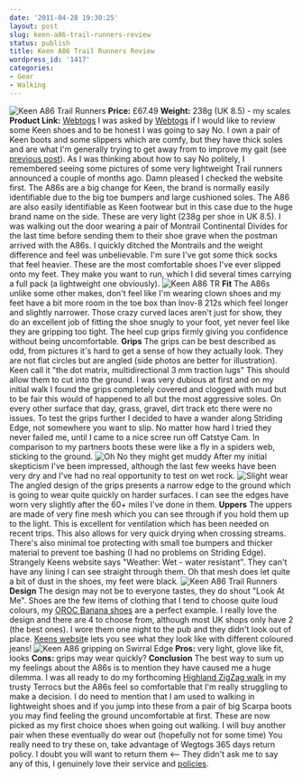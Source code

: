 ```yaml
---
date: '2011-04-28 19:30:25'
layout: post
slug: keen-a86-trail-runners-review
status: publish
title: Keen A86 Trail Runners Review
wordpress_id: '1417'
categories:
- Gear
- Walking
---
```


![Keen A86 Trail Runners](http://www.stevenhorner.com/wp-content/uploads/2011/04/IMG_20110402_125935.jpg) **Price:** £67.49 **Weight:** 238g (UK 8.5) - my scales **Product Link:** [Webtogs](http://www.webtogs.co.uk/Keen_Mens_A86_TR_Trail_Runners_102848-22942.html) I was asked by [Webtogs](http://www.webtogs.co.uk/) if I would like to review some Keen shoes and to be honest I was going to say No. I own a pair of Keen boots and some slippers which are comfy, but they have thick soles and are what I'm generally trying to get away from to improve my gait (see [previous post](http://www.stevenhorner.com/?p=1406)). As I was thinking about how to say No politely, I remembered seeing some pictures of some very lightweight Trail runners announced a couple of months ago. Damn pleased I checked the website first. The A86s are a big change for Keen, the brand is normally easily identifiable due to the big toe bumpers and large cushioned soles. The A86 are also easily identifiable as Keen footwear but in this case due to the huge brand name on the side. These are very light (238g per shoe in UK 8.5). I was walking out the door wearing a pair of Montrail Continental Divides for the last time before sending them to their shoe grave when the postman arrived with the A86s. I quickly ditched the Montrails and the weight difference and feel was unbelievable. I'm sure I've got some thick socks that feel heavier. These are the most comfortable shoes I've ever slipped onto my feet. They make you want to run, which I did several times carrying a full pack (a lightweight one obviously). ![Keen A86 TR](http://www.stevenhorner.com/wp-content/uploads/2011/04/IMG_20110402_130147.jpg) **Fit** The A86s unlike some other makes, don't feel like I'm wearing clown shoes and my feet have a bit more room in the toe box than Inov-8 212s which feel longer and slightly narrower. Those crazy curved laces aren't just for show, they do an excellent job of fitting the shoe snugly to your foot, yet never feel like they are gripping too tight. The heel cup grips firmly giving you confidence without being uncomfortable. **Grips** The grips can be best described as odd, from pictures it's hard to get a sense of how they actually look. They are not flat circles but are angled (side photos are better for illustration). Keen call it "the dot matrix, multidirectional 3 mm traction lugs" This should allow them to cut into the ground. I was very dubious at first and on my initial walk I found the grips completely covered and clogged with mud but to be fair this would of happened to all but the most aggressive soles. On every other surface that day, grass, gravel, dirt track etc there were no issues. To test the grips further I decided to have a wander along Striding Edge, not somewhere you want to slip. No matter how hard I tried they never failed me, until I came to a nice scree run off Catstye Cam. In comparison to my partners boots these were like a fly in a spiders web, sticking to the ground. ![Oh No they might get muddy](http://www.stevenhorner.com/wp-content/uploads/2011/04/IMG_20110402_130959.jpg) After my initial skepticism I've been impressed, although the last few weeks have been very dry and I've had no real opportunity to test on wet rock. ![Slight wear](http://www.stevenhorner.com/wp-content/uploads/2011/04/Footwear-and-Weardale-Skyline-beta-026.jpg) The angled design of the grips presents a narrow edge to the ground which is going to wear quite quickly on harder surfaces. I can see the edges have worn very slightly after the 60+ miles I've done in them. **Uppers** The uppers are made of very fine mesh which you can see through if you hold them up to the light. This is excellent for ventilation which has been needed on recent trips. This also allows for very quick drying when crossing streams. There's also minimal toe protecting with small toe bumpers and thicker material to prevent toe bashing (I had no problems on Striding Edge). Strangely Keens website says "Weather: Wet - water resistant". They can't have any lining I can see straight through them. Oh that mesh does let quite a bit of dust in the shoes, my feet were black. ![Keen A86 Trail Runners](http://www.stevenhorner.com/wp-content/uploads/2011/04/Footwear-and-Weardale-Skyline-beta-0211.jpg) **Design** The design may not be to everyone tastes, they do shout "Look At Me". Shoes are the few items of clothing that I tend to choose quite loud colours, my [OROC Banana shoes](http://www.inov-8.com/Products-Detail.asp?PG=PG1&L=26&P=5050973079) are a perfect example. I really love the design and there are 4 to choose from, although most UK shops only have 2 (the best ones). I wore them one night to the pub and they didn't look out of place. [Keens websit](http://www.keenfootwear.com/product/ss11/shoes/men/trailhead/a86%20tr/classic%20blue!keen%20yellow)e lets you see what they look like with different coloured jeans! ![Keen A86 gripping on Swirral Edge](http://www.stevenhorner.com/wp-content/uploads/2011/04/Striding-Edge-Swirral-Edge-April-2011-085.jpg) **Pros:** very light, glove like fit, looks **Cons:** grips may wear quickly? **Conclusion** The best way to sum up my feelings about the A86s is to mention they have caused me a huge dilemma. I was all ready to do my forthcoming [Highland ZigZag walk](http://www.stevenhorner.com/?p=1393) in my trusty Terrocs but the A86s feel so comfortable that I'm really struggling to make a decision. I do need to mention that I am used to walking in lightweight shoes and if you jump into these from a pair of big Scarpa boots you may find feeling the ground uncomfortable at first. These are now picked as my first choice shoes when going out walking. I will buy another pair when these eventually do wear out (hopefully not for some time) You really need to try these on, take advantage of Wegtogs 365 days return policy. I doubt you will want to return them <-- They didn't ask me to say any of this, I genuinely love their service and [policies](http://www.webtogs.co.uk/help/Why_Buy_From_Webtogs.html).
